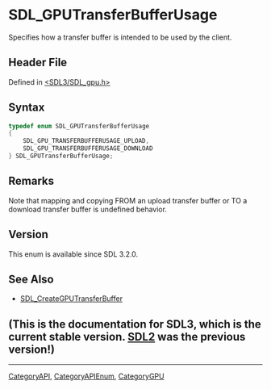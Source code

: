 # SDL_GPUTransferBufferUsage

Specifies how a transfer buffer is intended to be used by the client.

## Header File

Defined in [<SDL3/SDL_gpu.h>](https://github.com/libsdl-org/SDL/blob/main/include/SDL3/SDL_gpu.h)

## Syntax

```c
typedef enum SDL_GPUTransferBufferUsage
{
    SDL_GPU_TRANSFERBUFFERUSAGE_UPLOAD,
    SDL_GPU_TRANSFERBUFFERUSAGE_DOWNLOAD
} SDL_GPUTransferBufferUsage;
```

## Remarks

Note that mapping and copying FROM an upload transfer buffer or TO a
download transfer buffer is undefined behavior.

## Version

This enum is available since SDL 3.2.0.

## See Also

- [SDL_CreateGPUTransferBuffer](SDL_CreateGPUTransferBuffer)


## (This is the documentation for SDL3, which is the current stable version. [SDL2](https://wiki.libsdl.org/SDL2/) was the previous version!)



----
[CategoryAPI](CategoryAPI), [CategoryAPIEnum](CategoryAPIEnum), [CategoryGPU](CategoryGPU)

